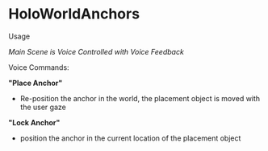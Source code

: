 # HoloWorldAnchors

Usage

*Main Scene is Voice Controlled with Voice Feedback*

Voice Commands:

**"Place Anchor"**
* Re-position the anchor in the world, the placement object is moved with the user gaze

**"Lock Anchor"**
* position the anchor in the current location of the placement object
